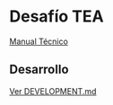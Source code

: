# Desafío TEA

[Manual Técnico](docs/manual-tecnico-desafio-tea%201.4.pdf)

## Desarrollo 

[Ver DEVELOPMENT.md](DEVELOPMENT.md)
